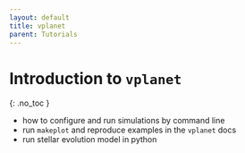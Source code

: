 ```yaml
---
layout: default
title: vplanet
parent: Tutorials
---
```


# Introduction to `vplanet`
{: .no_toc }
 
- how to configure and run simulations by command line
- run `makeplot` and reproduce examples in the `vplanet` docs
- run stellar evolution model in python
